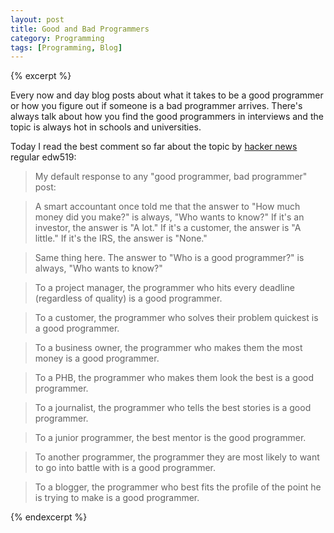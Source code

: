```yaml
---
layout: post
title: Good and Bad Programmers
category: Programming
tags: [Programming, Blog]
---
```


{% excerpt %}

Every now and day blog posts about what it takes to be a good programmer or how you figure out if someone is a bad programmer arrives. There's always talk about how you find the good programmers in interviews and the topic is always hot in schools and universities.

Today I read the best comment so far about the topic by [hacker news][] regular edw519:

> My default response to any "good programmer, bad programmer" post:

> A smart accountant once told me that the answer to "How much money did you make?" is always, "Who wants to know?" If it's an investor, the answer is "A lot." If it's a customer, the answer is "A little." If it's the IRS, the answer is "None."

> Same thing here. The answer to "Who is a good programmer?" is always, "Who wants to know?"

> To a project manager, the programmer who hits every deadline (regardless of quality) is a good programmer.

> To a customer, the programmer who solves their problem quickest is a good programmer.

> To a business owner, the programmer who makes them the most money is a good programmer.

> To a PHB, the programmer who makes them look the best is a good programmer.

> To a journalist, the programmer who tells the best stories is a good programmer.

> To a junior programmer, the best mentor is the good programmer.

> To another programmer, the programmer they are most likely to want to go into battle with is a good programmer.

> To a blogger, the programmer who best fits the profile of the point he is trying to make is a good programmer.

[hacker news]: http://news.ycombinator.com/

{% endexcerpt %}

